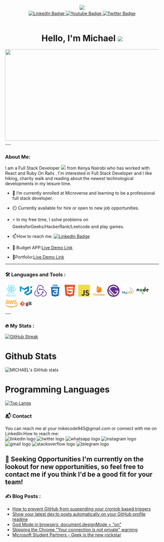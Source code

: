 <div id="header" align="center">
  <img src="https://media.giphy.com/media/M9gbBd9nbDrOTu1Mqx/giphy.gif" width="100"/>
  <div id="badges">
  <a href="https://www.linkedin.com/in/michaelkithinji/">
    <img src="https://img.shields.io/badge/LinkedIn-blue?style=for-the-badge&logo=linkedin&logoColor=white" alt="LinkedIn Badge"/>
  </a>
  <a href="https://www.youtube.com/channel/UCFqOJyco8diCLJ7vQwyfIXw">
    <img src="https://img.shields.io/badge/YouTube-red?style=for-the-badge&logo=youtube&logoColor=white" alt="Youtube Badge"/>
  </a>
  <a href="https://twitter.com/DevMichael11">
    <img src="https://img.shields.io/badge/Twitter-blue?style=for-the-badge&logo=twitter&logoColor=white" alt="Twitter Badge"/>
  </a>
</div>
  <img src="https://komarev.com/ghpvc/?username=MICHAELKITH&style=flat-square&color=blue" alt=""/>
  <h1>
 Hello, I'm Michael 
  <img src="https://media.giphy.com/media/hvRJCLFzcasrR4ia7z/giphy.gif" width="30px"/>
</h1>
</div>
<div align="center">
  <img src="https://media.giphy.com/media/dWesBcTLavkZuG35MI/giphy.gif" width="600" height="300"/>
</div>
---

###  About Me:
I am a Full Stack Developer <img src="https://media.giphy.com/media/WUlplcMpOCEmTGBtBW/giphy.gif" width="30"> from Kenya Nairobi who has worked with React and Ruby On Rails . I'm interested in Full Stack Developer and I like hiking, charity walk and reading about the newest technological developments in my leisure time.
- :telescope: I’m currently enrolled at Microverse and learning to be a professional full stack developer.

- ⏲️ Currently available for hire or open to new job opportunities.

- :zap: In my free time, I solve problems on GeeksforGeeks/HackerRank/Leetcode and play games.

- :mailbox:How to reach me: <a href="https://www.linkedin.com/in/michaelkithinji/">
    <img src="https://img.shields.io/badge/LinkedIn-blue?style=for-the-badge&logo=linkedin&logoColor=white" alt="LinkedIn Badge"/>
  </a>
- 🥇:Budget APP:[Live Demo Link](https://mike-bpc1.onrender.com/users/sign_up) 
- 🥈Portfolio:[Live Demo Link](https://michaelportfolio1.netlify.app/) 
---

### :hammer_and_wrench: Languages and Tools :
<div>
  <img src="https://github.com/devicons/devicon/blob/master/icons/react/react-original-wordmark.svg" title="React" alt="React" width="40" height="40"/>&nbsp;
  <img src="https://github.com/devicons/devicon/blob/master/icons/materialui/materialui-original.svg" title="Material UI" alt="Material UI" width="40" height="40"/>&nbsp;
  <img src="https://github.com/devicons/devicon/blob/master/icons/redux/redux-original.svg" title="Redux" alt="Redux " width="40" height="40"/>&nbsp;
  <img src="https://github.com/devicons/devicon/blob/master/icons/css3/css3-plain-wordmark.svg"  title="CSS3" alt="CSS" width="40" height="40"/>&nbsp;
  <img src="https://github.com/devicons/devicon/blob/master/icons/html5/html5-original.svg" title="HTML5" alt="HTML" width="40" height="40"/>&nbsp;
  <img src="https://github.com/devicons/devicon/blob/master/icons/javascript/javascript-original.svg" title="JavaScript" alt="JavaScript" width="40" height="40"/>&nbsp;
  <img src="https://github.com/devicons/devicon/blob/master/icons/firebase/firebase-plain-wordmark.svg" title="Firebase" alt="Firebase" width="40" height="40"/>&nbsp;
  <img src="https://github.com/devicons/devicon/blob/master/icons/gatsby/gatsby-original.svg" title="Gatsby"  alt="Gatsby" width="40" height="40"/>&nbsp;
  <img src="https://github.com/devicons/devicon/blob/master/icons/mysql/mysql-original-wordmark.svg" title="MySQL"  alt="MySQL" width="40" height="40"/>&nbsp;
  <img src="https://github.com/devicons/devicon/blob/master/icons/nodejs/nodejs-original-wordmark.svg" title="NodeJS" alt="NodeJS" width="40" height="40"/>&nbsp;
  <img src="https://github.com/devicons/devicon/blob/master/icons/amazonwebservices/amazonwebservices-plain-wordmark.svg" title="AWS" alt="AWS" width="40" height="40"/>&nbsp;
  <img src="https://github.com/devicons/devicon/blob/master/icons/git/git-original-wordmark.svg" title="Git" **alt="Git" width="40" height="40"/>
</div>
---

### :fire: My Stats :
[![GitHub Streak](https://github-readme-streak-stats.herokuapp.com?user=MICHAELKITH&theme=radical)](https://git.io/streak-stats)

# Github Stats
![MICHAEL's GitHub stats](https://github-readme-stats.vercel.app/api?username=MICHAELKITH&show_icons=true&theme=radical)
# Programming Languages
[![Top Langs](https://github-readme-stats.vercel.app/api/top-langs/?username=MICHAELKITH&layout=compact&theme=vision-friendly-dark)](https://github.com/anuraghazra/github-readme-stats)


<h3> 📬 Contact </h3>
You can reach me at your mikecode945@gmail.com or connect with me on LinkedIn:How to reach me:
<div align="left">
  <img src="https://raw.githubusercontent.com/maurodesouza/profile-readme-generator/master/src/assets/icons/social/linkedin/default.svg" width="50" height="40" alt="linkedin logo"  />
  <img src="https://raw.githubusercontent.com/maurodesouza/profile-readme-generator/master/src/assets/icons/social/twitter/default.svg" width="50" height="40" alt="twitter logo"  />
  <img src="https://raw.githubusercontent.com/maurodesouza/profile-readme-generator/master/src/assets/icons/social/whatsapp/default.svg" width="50" height="40" alt="whatsapp logo"  />
  <img src="https://raw.githubusercontent.com/maurodesouza/profile-readme-generator/master/src/assets/icons/social/instagram/default.svg" width="50" height="40" alt="instagram logo"  />
  <img src="https://raw.githubusercontent.com/maurodesouza/profile-readme-generator/master/src/assets/icons/social/gmail/default.svg" width="50" height="40" alt="gmail logo"  />
  <img src="https://raw.githubusercontent.com/maurodesouza/profile-readme-generator/master/src/assets/icons/social/stackoverflow/default.svg" width="50" height="40" alt="stackoverflow logo"  />
  <img src="https://raw.githubusercontent.com/maurodesouza/profile-readme-generator/master/src/assets/icons/social/telegram/default.svg" width="50" height="40" alt="telegram logo"  />
</div>

🔎 Seeking Opportunities
I'm currently on the lookout for new opportunities, so feel free to contact me if you think I'd be a good fit for your team!
---

### :writing_hand: Blog Posts :
<!-- BLOG-POST-LIST:START -->
- [How to prevent GitHub from suspending your cronjob based triggers](https://dev.to/gautamkrishnar/how-to-prevent-github-from-suspending-your-cronjob-based-triggers-knf)
- [Show your latest dev.to posts automatically on your GitHub profile readme](https://dev.to/gautamkrishnar/show-your-latest-dev-to-posts-automatically-in-your-github-profile-readme-3nk8)
- [God Mode in browsers: document.designMode = &quot;on&quot;](https://dev.to/gautamkrishnar/god-mode-in-browsers-document-designmode-on-2pmo)
- [Skipping the Chrome &quot;Your connection is not private&quot; warning](https://dev.to/gautamkrishnar/quickbits-1-skipping-the-chrome-your-connection-is-not-private-warning-4kp1)
- [Microsoft Student Partners – Geek is the new rockstar](https://dev.to/gautamkrishnar/microsoft-student-partners--geek-is-the-new-rockstar)
<!-- BLOG-POST-LIST:END -->
